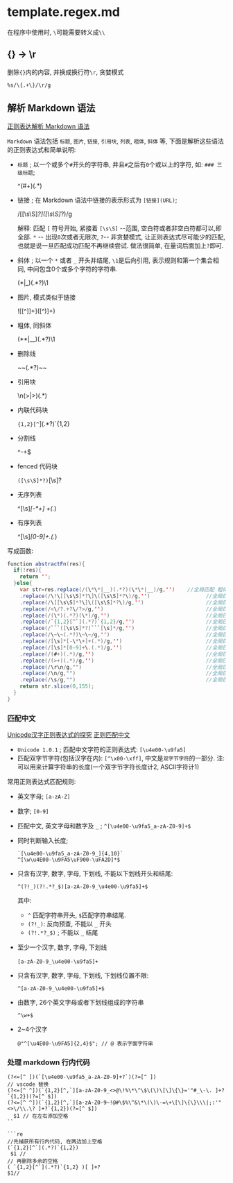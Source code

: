 # template.regex.md

在程序中使用时, `\`可能需要转义成`\\`

## {} -> \r

删除`{}`内的内容, 并换成换行符` \r `, 贪婪模式

```reg
%s/\{.+\}/\r/g
```

## 解析 Markdown 语法

[正则表达解析 Markdown 语法](https://blog.csdn.net/weixin_33967071/article/details/91427955)

`Markdown` 语法包括 `标题`, `图片`, `链接`, `引用块`, `列表`, `粗体`, `斜体` 等, 下面是解析这些语法的正则表达式和简单说明:

+ `标题` ; 以一个或多个`#`开头的字符串, 并且`#`之后有`0`个或以上的字符, 如: `### 三级标题`;

    ^(#+)(.*)

+ 链接 ; 在 Markdown 语法中链接的表示形式为 `[链接](URL)`;

    /\[[\s\S]*?\]\([\s\S]*?\)/g

    解释:  匹配 `[` 符号开始, 紧接着 `[\s\S]` --范围, 空白符或者非空白符都可以,即全部.
    `*` -- 出现`0`次或者无限次, `?`-- 非贪婪模式, 让正则表达式尽可能少的匹配, 也就是说一旦匹配成功匹配不再继续尝试.
    做法很简单, 在量词后面加上`?`即可.
+ 斜体 ; 以一个 `*` 或者 `_` 开头并结尾, `\1`是后向引用, 表示规则和第一个集合相同, 中间包含0个或多个字符的字符串.

    (\*|_)(.*?)\1

+ 图片, 模式类似于链接

    !\[[^\]]+\]\([^\)]+\)

+ 粗体, 同斜体

    (\*\*|__)(.*?)\1

+ 删除线

    \~\~(.*?)\~\~

+ 引用块

    \n(&gt;|\>)(.*)

+ 内联代码块

    `{1,2}[^`](.*?)`{1,2}

+ 分割线

    ^-+$

+ fenced 代码块

    ```([\s\S]*?)```[\s]?

+ 无序列表

    ^[\s]*[-\*\+] +(.*)

+ 有序列表

    ^[\s]*[0-9]+\.(.*)

写成函数:

```java
function abstractFn(res){
  if(!res){
    return '';
  }else{
    var str=res.replace(/(\*\*|__)(.*?)(\*\*|__)/g,'')    //全局匹配 粗体
    .replace(/\!\[[\s\S]*?\]\([\s\S]*?\)/g,'')                  //全局匹配图片
    .replace(/\[[\s\S]*?\]\([\s\S]*?\)/g,'')                    //全局匹配连接
    .replace(/<\/?.+?\/?>/g,'')                                 //全局匹配内html标签
    .replace(/(\*)(.*?)(\*)/g,'')                               //全局匹配内联代码块
    .replace(/`{1,2}[^`](.*?)`{1,2}/g,'')                       //全局匹配内联代码块
    .replace(/```([\s\S]*?)```[\s]*/g,'')                       //全局匹配代码块
    .replace(/\~\~(.*?)\~\~/g,'')                               //全局匹配删除线
    .replace(/[\s]*[-\*\+]+(.*)/g,'')                           //全局匹配无序列表
    .replace(/[\s]*[0-9]+\.(.*)/g,'')                           //全局匹配有序列表
    .replace(/(#+)(.*)/g,'')                                    //全局匹配标题
    .replace(/(>+)(.*)/g,'')                                    //全局匹配摘要
    .replace(/\r\n/g,"")                                        //全局匹配换行
    .replace(/\n/g,"")                                          //全局匹配换行
    .replace(/\s/g,"")                                          //全局匹配空字符;
    return str.slice(0,155);
  }
}
```

### 匹配中文

[Unicode汉字正则表达式的探究](https://zhuanlan.zhihu.com/p/363555122)
[正则匹配中文](https://zhuanlan.zhihu.com/p/99790819)

+ `Unicode 1.0.1` ; 匹配中文字符的正则表达式: `[\u4e00-\u9fa5]`
+ 匹配双字节字符(包括汉字在内): `[^\x00-\xff]`, 中文是`双字节字符`的一部分.
注: 可以用来计算字符串的长度(一个双字节字符长度计2, ASCII字符计1)

常用正则表达式匹配规则:

+ 英文字母;  `[a-zA-Z]`
+ 数字; `[0-9]`
+ 匹配中文, 英文字母和数字及 `_` ; `^[\u4e00-\u9fa5_a-zA-Z0-9]+$`
+ 同时判断输入长度;

    ```re
    `[\u4e00-\u9fa5_a-zA-Z0-9_]{4,10}`
    ^[\w\u4E00-\u9FA5\uF900-\uFA2D]*$
    ```

+ 只含有汉字, 数字, 字母, 下划线, 不能以下划线开头和结尾:

    ```re
    ^(?!_)(?!.*?_$)[a-zA-Z0-9_\u4e00-\u9fa5]+$
    ```

    其中:

  + `^` 匹配字符串开头, `$`匹配字符串结尾.
  + `(?!_)`: 反向预查, 不能以 `_` 开头
  + `(?!.*?_$)` ; 不能以 `_` 结尾
+ 至少一个汉字, 数字, 字母, 下划线

    ```re
    [a-zA-Z0-9_\u4e00-\u9fa5]+　　
    ```

+ 只含有汉字, 数字, 字母, 下划线, 下划线位置不限:

    ```re
    ^[a-zA-Z0-9_\u4e00-\u9fa5]+$
    ```

+ 由数字, 26个英文字母或者下划线组成的字符串

    ```re
    ^\w+$
    ```

+ 2~4个汉字

    ```re
    @"^[\u4E00-\u9FA5]{2,4}$"; // @ 表示字面字符串
    ```

### 处理 markdown 行内代码

```re
(?<=[^ ])(`[\u4e00-\u9fa5_a-zA-Z0-9]+?`)(?=[^ ])
// vscode 替换
(?<=[^ ^])(`{1,2}[^,`][a-zA-Z0-9_<>@\!%\*\^\$\(\)\[\]\{\}='"#_\-\. ]+?`{1,2})(?=[^ $])
(?<=[^ ^])(`{1,2}[^,`][a-zA-Z0-9~!@#\$%\^&\*\(\)\-=\+\[\]\{\}\\\|;:'"<>\/\\.\? ]+?`{1,2})(?=[^ $])
  $1 // 在左右添加空格
``

```re
//先捕获所有行内代码, 在两边加上空格
(`{1,2}[^`](.*?)`{1,2})
 $1 //
// 再删除多余的空格
( `{1,2}[^`](.*?)`{1,2} )[ ]+?
$1//
```
